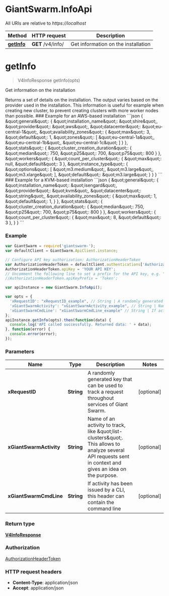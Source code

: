 # GiantSwarm.InfoApi

All URIs are relative to *https://localhost*

Method | HTTP request | Description
------------- | ------------- | -------------
[**getInfo**](InfoApi.md#getInfo) | **GET** /v4/info/ | Get information on the installation


<a name="getInfo"></a>
# **getInfo**
> V4InfoResponse getInfo(opts)

Get information on the installation

Returns a set of details on the installation. The output varies based on the provider used in the installation.  This information is useful for example when creating new cluster, to prevent creating clusters with more worker nodes than possible.  ### Example for an AWS-based installation  &#x60;&#x60;&#x60;json {   \&quot;general\&quot;: {     \&quot;installation_name\&quot;: \&quot;shire\&quot;,     \&quot;provider\&quot;: \&quot;aws\&quot;,     \&quot;datacenter\&quot;: \&quot;eu-central-1\&quot;,     \&quot;availability_zones\&quot;: {       \&quot;max\&quot;: 3,       \&quot;default\&quot;: 1,       \&quot;zones\&quot;: [         \&quot;eu-central-1a\&quot;, \&quot;eu-central-1b\&quot;, \&quot;eu-central-1c\&quot;       ]     }   },   \&quot;stats\&quot;: {     \&quot;cluster_creation_duration\&quot;: {       \&quot;median\&quot;: 750,       \&quot;p25\&quot;: 700,       \&quot;p75\&quot;: 800     }   },   \&quot;workers\&quot;: {     \&quot;count_per_cluster\&quot;: {       \&quot;max\&quot;: null,       \&quot;default\&quot;: 3     },     \&quot;instance_type\&quot;: {       \&quot;options\&quot;: [         \&quot;m3.medium\&quot;, \&quot;m3.large\&quot;, \&quot;m3.xlarge\&quot;       ],       \&quot;default\&quot;: \&quot;m3.large\&quot;     }   } } &#x60;&#x60;&#x60;  ### Example for a KVM-based installation  &#x60;&#x60;&#x60;json {   \&quot;general\&quot;: {     \&quot;installation_name\&quot;: \&quot;isengard\&quot;,     \&quot;provider\&quot;: \&quot;kvm\&quot;,     \&quot;datacenter\&quot;: \&quot;string\&quot;,     \&quot;availability_zones\&quot;: {       \&quot;max\&quot;: 1,       \&quot;default\&quot;: 1,     }   },   \&quot;stats\&quot;: {     \&quot;cluster_creation_duration\&quot;: {       \&quot;median\&quot;: 750,       \&quot;p25\&quot;: 700,       \&quot;p75\&quot;: 800     }   },   \&quot;workers\&quot;: {     \&quot;count_per_cluster\&quot;: {       \&quot;max\&quot;: 8,       \&quot;default\&quot;: 3     },   } } &#x60;&#x60;&#x60; 

### Example
```javascript
var GiantSwarm = require('giantswarm-');
var defaultClient = GiantSwarm.ApiClient.instance;

// Configure API key authorization: AuthorizationHeaderToken
var AuthorizationHeaderToken = defaultClient.authentications['AuthorizationHeaderToken'];
AuthorizationHeaderToken.apiKey = 'YOUR API KEY';
// Uncomment the following line to set a prefix for the API key, e.g. "Token" (defaults to null)
//AuthorizationHeaderToken.apiKeyPrefix = 'Token';

var apiInstance = new GiantSwarm.InfoApi();

var opts = { 
  'xRequestID': "xRequestID_example", // String | A randomly generated key that can be used to track a request throughout services of Giant Swarm. 
  'xGiantSwarmActivity': "xGiantSwarmActivity_example", // String | Name of an activity to track, like \"list-clusters\". This allows to analyze several API requests sent in context and gives an idea on the purpose. 
  'xGiantSwarmCmdLine': "xGiantSwarmCmdLine_example" // String | If activity has been issued by a CLI, this header can contain the command line 
};
apiInstance.getInfo(opts).then(function(data) {
  console.log('API called successfully. Returned data: ' + data);
}, function(error) {
  console.error(error);
});

```

### Parameters

Name | Type | Description  | Notes
------------- | ------------- | ------------- | -------------
 **xRequestID** | **String**| A randomly generated key that can be used to track a request throughout services of Giant Swarm.  | [optional] 
 **xGiantSwarmActivity** | **String**| Name of an activity to track, like \&quot;list-clusters\&quot;. This allows to analyze several API requests sent in context and gives an idea on the purpose.  | [optional] 
 **xGiantSwarmCmdLine** | **String**| If activity has been issued by a CLI, this header can contain the command line  | [optional] 

### Return type

[**V4InfoResponse**](V4InfoResponse.md)

### Authorization

[AuthorizationHeaderToken](../README.md#AuthorizationHeaderToken)

### HTTP request headers

 - **Content-Type**: application/json
 - **Accept**: application/json

